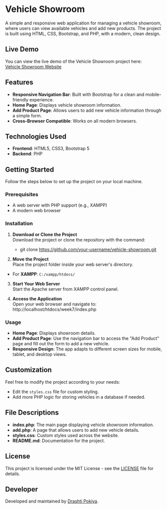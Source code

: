 # Vehicle Showroom

A simple and responsive web application for managing a vehicle showroom, where users can view available vehicles and add new products. The project is built using HTML, CSS, Bootstrap, and PHP, with a modern, clean design.

## Live Demo

You can view the live demo of the Vehicle Showroom project here:  
[Vehicle Showroom Website](http://codewithdrashti.rf.gd/index.php)

## Features

- **Responsive Navigation Bar**: Built with Bootstrap for a clean and mobile-friendly experience.
- **Home Page**: Displays vehicle showroom information.
- **Add Product Page**: Allows users to add new vehicle information through a simple form.
- **Cross-Browser Compatible**: Works on all modern browsers.
  
## Technologies Used

- **Frontend**: HTML5, CSS3, Bootstrap 5
- **Backend**: PHP
  
## Getting Started

Follow the steps below to set up the project on your local machine.

### Prerequisites

- A web server with PHP support (e.g., XAMPP)
- A modern web browser

### Installation

1. **Download or Clone the Project**  
   Download the project or clone the repository with the command:
    - git clone https://github.com/your-username/vehicle-showroom.git

2. **Move the Project**  
Place the project folder inside your web server's directory.  
- For **XAMPP**: `C:/xampp/htdocs/`

3. **Start Your Web Server**  
Start the Apache server from XAMPP control panel.

4. **Access the Application**  
Open your web browser and navigate to:
http://localhost/htdocs/week7/index.php


### Usage

- **Home Page**: Displays showroom details.
- **Add Product Page**: Use the navigation bar to access the "Add Product" page and fill out the form to add a new vehicle.
- **Responsive Design**: The app adapts to different screen sizes for mobile, tablet, and desktop views.

## Customization

Feel free to modify the project according to your needs:

- Edit the `styles.css` file for custom styling.
- Add more PHP logic for storing vehicles in a database if needed.

## File Descriptions

- **index.php**: The main page displaying vehicle showroom information.
- **add.php**: A page that allows users to add new vehicle details.
- **styles.css**: Custom styles used across the website.
- **README.md**: Documentation for the project.

## License

This project is licensed under the MIT License - see the [LICENSE](LICENSE) file for details.

## Developer

Developed and maintained by [Drashti Pokiya](mailto:pokiyadrashti@gmail.com).
